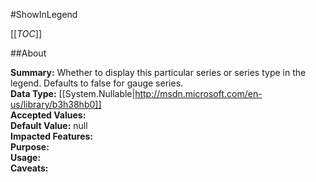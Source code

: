 #ShowInLegend

[[_TOC_]]

##About

**Summary:**  Whether to display this particular series or series type in the legend. Defaults to false for gauge series.   
**Data Type:** [[System.Nullable|http://msdn.microsoft.com/en-us/library/b3h38hb0]]  
**Accepted Values:**   
**Default Value:** null  
**Impacted Features:**   
**Purpose:**   
**Usage:**   
**Caveats:**   

